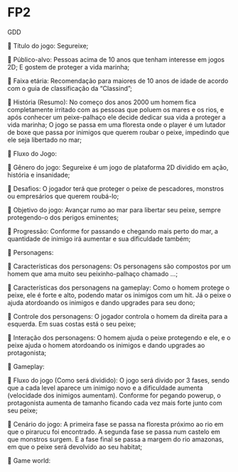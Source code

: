 # FP2
GDD

	Título do jogo: Segureixe;

	Público-alvo: Pessoas acima de 10 anos que tenham interesse em jogos 2D; 
E gostem de proteger a vida marinha;


	Faixa etária: Recomendação para maiores de 10 anos de idade de acordo com o guia de classificação da “Classind”;


	História (Resumo): No começo dos anos 2000 um homem fica completamente irritado com as pessoas que poluem os mares e os rios, e após conhecer um peixe-palhaço ele decide dedicar sua vida a proteger a vida marinha;
O jogo se passa em uma floresta onde o player é um lutador de boxe que passa por inimigos que querem roubar o peixe, impedindo que ele seja libertado no mar;

	Fluxo do Jogo:

	Gênero do jogo: Segureixe é um jogo de plataforma 2D dividido em ação, história e insanidade;

	Desafios: O jogador terá que proteger o peixe de pescadores, monstros ou empresários que querem roubá-lo;

	Objetivo do jogo: Avançar rumo ao mar para libertar seu peixe, sempre protegendo-o dos perigos eminentes;

	Progressão: Conforme for passando e chegando mais perto do mar, a quantidade de inimigo irá aumentar e sua dificuldade também;

	 Personagens:

	Características dos personagens: Os personagens são compostos por um homem que ama muito seu peixinho-palhaço chamado ...;

	Características dos personagens na gameplay: Como o homem protege o peixe, ele é forte e alto, podendo matar os inimigos com um hit. Já o peixe o ajuda atordoando os inimigos e dando upgrades para seu dono;

	Controle dos personagens: O jogador controla o homem da direita para a esquerda. Em suas costas está o seu peixe;

	Interação dos personagens: O homem ajuda o peixe protegendo e ele, e o peixe ajuda o homem atordoando os inimigos e dando upgrades ao protagonista;

	Gameplay:

	Fluxo do jogo (Como será dividido): O jogo será divido por 3 fases, sendo que a cada level aparece um inimigo novo e a dificuldade aumenta (velocidade dos inimigos aumentam). Conforme for pegando powerup, o protagonista aumenta de tamanho ficando cada vez mais forte junto com seu peixe;

	Cenário do jogo: A primeira fase se passa na floresta próximo ao rio em que o pirarucu foi encontrado. A segunda fase se passa num castelo em que monstros surgem. E a fase final se passa a margem do rio amazonas, em que o peixe será devolvido ao seu habitat;

	Game world:
